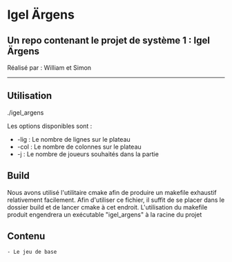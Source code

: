 # Igel Ärgens

## Un repo contenant le projet de système 1 : Igel Ärgens

Réalisé par : William et Simon

---

## Utilisation

./igel_argens <options>

Les options disponibles sont :
 - -lig : Le nombre de lignes sur le plateau
 - -col : Le nombre de colonnes sur le plateau
 - -j : Le nombre de joueurs souhaités dans la partie


## Build

Nous avons utilisé l'utilitaire cmake afin de produire un makefile exhaustif relativement facilement. Afin d'utiliser ce fichier, il suffit de se placer dans le dossier build et de lancer cmake à cet endroit. L'utilisation du makefile produit engendrera un exécutable "igel_argens" à la racine du projet


## Contenu 
    - Le jeu de base